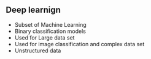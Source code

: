 Deep learnign
--
- Subset of Machine Learning
- Binary classification models
- Used for Large data set
- Used for image classification and complex data set
- Unstructured data